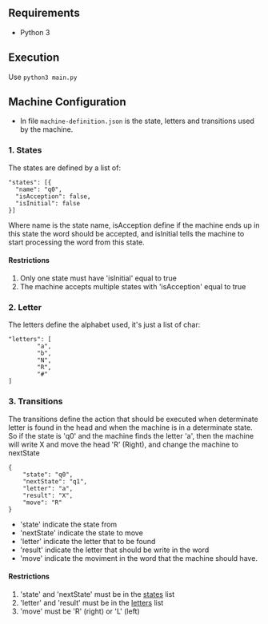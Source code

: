 

## Requirements

- Python 3


## Execution

Use `python3 main.py`

## Machine Configuration

 - In file `machine-definition.json` is the state, letters and transitions used by the machine.

### 1. States
  The states are defined by a list of:
  ```
"states": [{
    "name": "q0",
    "isAcception": false,
    "isInitial": false
}]
  ```
Where name is the state name, isAcception define if the machine ends up in this state the word should be accepted, and isInitial tells the machine to start processing the word from this state.
#### Restrictions

  1. Only one state must have 'isInitial' equal to true
  2. The machine accepts multiple states with 'isAcception' equal to true

### 2. Letter

The letters define the alphabet used, it's just a list of char:

```
"letters": [
        "a",
        "b",
        "N",
        "R",
        "#"
]
```

### 3. Transitions

The transitions define the action that should be executed when determinate letter is found in the head and when the machine is in a determinate state. So if the state is 'q0' and the machine finds the letter 'a', then the machine will write X and move the head 'R' (Right), and change the machine to nextState

```
{
    "state": "q0",
    "nextState": "q1",
    "letter": "a",
    "result": "X",
    "move": "R"
}
```
   - 'state' indicate the state from
   - 'nextState' indicate the state to move
   - 'letter' indicate the letter that to be found
   - 'result' indicate the letter that should be write in the word
   - 'move' indicate the moviment in the word that the machine should have.

#### Restrictions
  1. 'state' and 'nextState' must be in the [states](#1-states) list
  2. 'letter' and 'result' must be in the [letters](#2-letter) list
  3. 'move' must be 'R' (right) or 'L' (left)